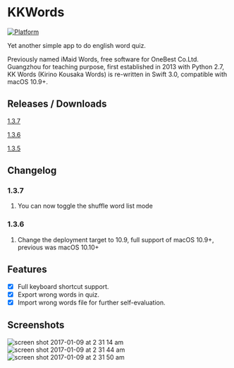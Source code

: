 # KKWords
[![Platform](https://img.shields.io/badge/platform-macOS%2010.9%2B-lightgrey.svg)](https://github.com/DickyT/KKWords)

Yet another simple app to do english word quiz.

Previously named iMaid Words, free software for OneBest Co.Ltd. Guangzhou for teaching purpose, first established in 2013 with Python 2.7, KK Words (Kirino Kousaka Words) is re-written in Swift 3.0, compatible with macOS 10.9+.

## Releases / Downloads
[1.3.7](https://github.com/DickyT/KKWords/releases/tag/1.3.7)

[1.3.6](https://github.com/DickyT/KKWords/releases/tag/1.3.6)

[1.3.5](https://github.com/DickyT/KKWords/releases/tag/1.3.5)

## Changelog
### 1.3.7
1. You can now toggle the shuffle word list mode

### 1.3.6
1. Change the deployment target to 10.9, full support of macOS 10.9+, previous was macOS 10.10+

## Features
- [x] Full keyboard shortcut support.
- [x] Export wrong words in quiz.
- [x] Import wrong words file for further self-evaluation.

## Screenshots
![screen shot 2017-01-09 at 2 31 14 am](https://cloud.githubusercontent.com/assets/4535844/21758981/095f8aaa-d617-11e6-9ea3-5c95340d8cdd.png)
![screen shot 2017-01-09 at 2 31 44 am](https://cloud.githubusercontent.com/assets/4535844/21758982/0968e302-d617-11e6-95b6-8d33f7cff31c.png)
![screen shot 2017-01-09 at 2 31 50 am](https://cloud.githubusercontent.com/assets/4535844/21758983/0969b1e2-d617-11e6-9b16-94e6f7326aed.png)
